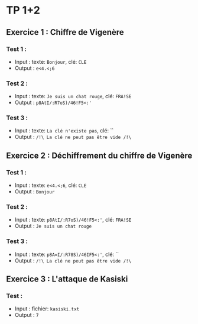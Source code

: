 # TP 1+2

## Exercice 1 : Chiffre de Vigenère

### Test 1 :

- Input : texte: `Bonjour`, clé: `CLE`
- Output : `e<4.<;6`

### Test 2 :

- Input : texte: `Je suis un chat rouge`, clé: `FRA!SE`
- Output : `p8AtI/:R7oS)/46!F5<:'`

### Test 3 :

- Input : texte: `La clé n'existe pas`, clé: ``
- Output : `/!\ La clé ne peut pas être vide /!\`

## Exercice 2 : Déchiffrement du chiffre de Vigenère

### Test 1 :

- Input : texte: `e<4.<;6`,  clé: `CLE`
- Output : `Bonjour`

### Test 2 :

- Input : texte: `p8AtI/:R7oS)/46!F5<:'`, clé: `FRA!SE`
- Output : `Je suis un chat rouge`

### Test 3 :

- Input : texte: `p8A=I/:R78S)/46IF5<:'`, clé: ``
- Output : `/!\ La clé ne peut pas être vide /!\`

## Exercice 3 : L'attaque de Kasiski

### Test :

- Input : fichier: `kasiski.txt`
- Output : `7`